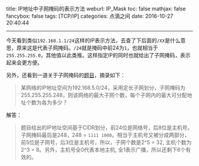 title: IP地址中子网掩码的表示方法
weburl: IP_Mask
toc: false
mathjax: false
fancybox: false
tags: [TCP/IP]
categories: 点滴之间
date: 2016-10-27 20:40:44

---

今天看到类似`192.168.1.1/24`这样的IP表示方法，去查了下后面的`/XX`是什么意思，原来这是代表子网掩码。`/24`就是掩码中前24为`1`，也就相当于`255.255.255.0`，其他值以此类推。这样指定IP的同时也就给出了子网掩码，表示起来会更方便。

<!--more-->

另外，还看到一道关于子网掩码的[题目](https://www.nowcoder.com/questionTerminal/5ad9d4b7c6024571a36a6cadddcf0a2f)，摘录如下：

> 某网络的IP地址空间为192.168.5.0/24，采用定长子网划分，子网掩码为255.255.255.248，则该网络的最大子网个数，每个子网内的最大可分配地址个数为各为多少？

解答：

> 题目给出的IP地址空间基于CIDR划分，前24位是网络号，后8位是主机号。子网掩码最后是248，248 = `1111 1000`。相当于主机号又被分成两部分，前5位是子网号，后3位是主机号，所以，子网个数是2^5 = 32, 主机个数为2^3 = 8。另外，主机号全0代表本地主机, 全1表示广播，所以还剩下6个有效的。

